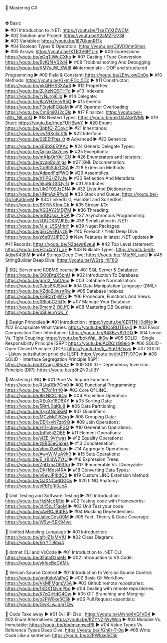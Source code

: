  🔀 Mastering C#<br><br>

⛔ Basic<br>
 ► #01 Introduction to .NET: https://youtu.be/TxaZYXtZWCM<br>
 ► #02 Solution and Project: https://youtu.be/t2aMZFzV3jI<br>
 ► #03 Variables: https://youtu.be/j87UkenRf7k<br>
 ► #04 Boolean Types & Operators: https://youtu.be/D9VD0mn6mss<br>
 ► #05 Arrays: https://youtu.be/XTB3V6R1L-c
 ► #06 Expressions: https://youtu.be/eOqTJWuCXho
 ► #07 Casting / Type Conversion: https://youtu.be/ByIQf4VS2d4
 ► #08 Troubleshooting And Debugging: https://youtu.be/KM7oJW_XW8I
⛔Intermediate - OOP and structured Programming
 ► #09 Field & Constant: https://youtu.be/LEhv_owDo0o
 ► #10 Methods: https://youtu.be/GkmlPDc_5Dc
 ► #11 Constructor: https://youtu.be/pkQHHS3XAa8
 ► #12 Properties: https://youtu.be/2LXzNQSTHTc
 ► #13 Indexers: https://youtu.be/rvNJrgj6ilg
 ► #14 Delegate: https://youtu.be/8aWHZncV95Q
 ► #15 Events: https://youtu.be/F3ryldPGQoM
 ► #16 Operator Overloading: https://youtu.be/Cm6mKU2cQls
 ► #17 Finalizer: https://youtu.be/-gWx_NILonQ
 ► #18 Nested Types: https://youtu.be/mkOAASe1VMk
 ► #19 Stuct: https://youtu.be/rhupFUHBwvY
 ► #20 Enum: https://youtu.be/3pbfQ-ZDoyc
 ► #21 Inheritance: https://youtu.be/cw1BXqkok1k
 ► #22 Interface: https://youtu.be/02EEtFtes_0
⛔ Advanced 
 ► #23 Generics: https://youtu.be/xE6bS6EfKAc
 ► #24 Generic Delegate Types: https://youtu.be/QgiaxQa2ccw
 ► #25 Exceptions: https://youtu.be/mA1pOrYAHCU
 ► #26 Enumerators and Iterators: https://youtu.be/qvqp9qJnigs
 ► #27 XML Documentation: https://youtu.be/CoBhSJiZCSA
 ► #28 Extension Methods: https://youtu.be/AdperlFqPWQ
 ► #29 Assemblies: https://youtu.be/X1IPGHZ1yJw
 ► #30 Reflection And Metadata: https://youtu.be/hkuBpG0QyrU
 ► #31 Attributes: https://youtu.be/UkGF0SJzDN4
 ► #32 Lists And Dictionaries: https://youtu.be/HNmAzIRfwoI
 ► #33 Stack and Queue: https://youtu.be/-GpTnKa0myM
 ► #34 LinkedList, HashSet and SortedSet: https://youtu.be/BKYiNKfmuGk
 ► #35 Stream I/O: https://youtu.be/XG3AY2MDj7M
 ► #36 Threading: https://youtu.be/ndQQssx_RQA
 ► #37 Asynchronous Programming: https://youtu.be/kDUDX3VJFEc
 ► #38 Serialization in .NET: https://youtu.be/N_e_L5SM4nY
 ► #39 Nuget Packages: https://youtu.be/gErOvEKLyz8
 ► #40 Foreach / Yield Deep Dive: https://youtu.be/z6eBV2iPEC8
⛔ New Features in latest .NET updates
 ► #41 Records: https://youtu.be/N2qewr8yeuI
 ► #42 Top Level statement: https://youtu.be/EOu4cYTj_aE
 ► #43 Nullable Types: https://youtu.be/6-AdjwK43hM
 ► #44 Strings Deep Dive: https://youtu.be/-Mtg5K_iaoU
 ► #45 StringBuilder Deep Dive: https://youtu.be/W6zq_rllF6Q

🔀 SQL Server and RDBMS course 
 ► #01 SQL Server & Database: https://youtu.be/QO8DtgX5pnU
 ► #02 Introduction To Database: https://youtu.be/gm12_NaDAug
 ► #03 Database Normalization: https://youtu.be/0Jps8KJSjy4
 ► #04 Data Manipulation Language (DML): https://youtu.be/KZdqZJwsnRw
 ► #05 Database Indexes: https://youtu.be/F3jRzYhjW7k
 ► #06 Procedure, Functions And Views: https://youtu.be/0BIobGZlkRg
 ► #07 Manage Your Database: https://youtu.be/9mcm2-B8Jf0
 ► #08 Mastering DB Queries: https://youtu.be/oSLeuvYxK_Y

 
🔀 Design Principles
 ► #01 Introduction : https://youtu.be/8ERTNH0diNo
 ► #02 Encapsulate What Varies: https://youtu.be/IDOoRUTEsy4
 ► #03 Favor Composition Over Inheritance: https://youtu.be/948Bzy82fDQ
 ► #04 Loose Vs. Tight Coupling: https://youtu.be/bpkWaL_lkSw
 ► #05 SOLID - Single Responsibility Principle [SRP]: https://youtu.be/AcBQlzG8eio
 ► #06 SOLID - Open Closed Principle [OCP]: https://youtu.be/k_JSqG9Zwvo
 ► #07 SOLID - Liskov substitution principle [LSP]: https://youtu.be/jbt2TFjO7Gw
 ► #08 SOLID - Interface Segregation Principle [ISP]: https://youtu.be/3YvagT89dKE
 ► #09 SOLID - Dependency Inversion Principle [DIP]: https://youtu.be/q8hZN0tJlBY
 
🔀 Mastering LINQ
  ► #01 Pure Vs. Impure Function: https://youtu.be/XLIqOBr7Cm0
  ► #02 Functional Programming: https://youtu.be/_fE7q11rt40
  ► #03 Core Of LINQ: https://youtu.be/8jkN8XCj9Og
  ► #04 Projection Operation: https://youtu.be/XEuXe18D6XY
  ► #05 Sorting Data: https://youtu.be/5RtrL0qKju8
  ► #06 Data Partitioning: https://youtu.be/ILyx4Np5KiM
  ► #07 Quantifiers: https://youtu.be/MCzMd1I52xg
  ► #08 Grouping Data: https://youtu.be/DEKxvN7zp9Q
  ► #09 Join Operations: https://youtu.be/H11HJqyuFGQ
  ► #10 Generation Operations: https://youtu.be/fpPv5ji2OBE
  ► #11 Element Operations: https://youtu.be/yiZE_9vYwas
  ► #12 Equality Operations: https://youtu.be/z8B55eOa2es
  ► #13 Concatenation: https://youtu.be/yIeoJ3w9bcg
  ► #14 Aggregate Operations: https://youtu.be/AwvWjMuA9h0
  ► #15 Sets Operations: https://youtu.be/E_zBIdW7YtU
  ► #16 Expression Trees: https://youtu.be/ZgDxnaO93Ao
  ► #17 IEnumerable Vs. IQueryable: https://youtu.be/DKr16qsi4RA
  ► #18 Converting Data Types: https://youtu.be/v8eyJPIbdQ0 
  ► #19 Custom LINQ Extension Method: https://youtu.be/QJXNCa6DGQs
  ► #20 LINQ Anatomy: https://youtu.be/oPbTgRi0JoA
  
🔀 Unit Testing and Software Testing
 ► #01 Introduction: https://youtu.be/HzjMcd1jEio
 ► #02 Testing code with Frameworks: https://youtu.be/cI45zJ1FapM
 ► #03 Unit Test your code: https://youtu.be/cAyROJ84tBs
 ► #04 Mocking Dependencies: https://youtu.be/JaIeeGqsO9M
 ► #05 Fact, Theory & Code Coverage:  https://youtu.be/W5w-5EK94wc
 
🔀 Unified Modeling Language
 ► #01 Introduction: https://youtu.be/qlNlZ1xMVtU
 ► #02 Class Diagram: https://youtu.be/ErrYTi9ibx4 
 

🔀 dotnet CLI and VsCode
 ► #01 Introduction to .NET CLI: https://youtu.be/3FaIaGzbjMs
 ► #02 Introduction to VS.Code: https://youtu.be/ykfeeBeGAMk
 
🔀 Version Source Control
 ► #01 Introduction to Version Source Control: https://youtu.be/vmKeIpVaPvQ
 ► #02 Basic Git Workflow: https://youtu.be/VxMFMgnpV3A
 ► #03 Github remote repositories: https://youtu.be/1KDXTQvmPbo
 ► #04 Dealing with remote repositories: https://youtu.be/K7cGrHdO4Ow
 ► #05 GIT Branching and Merging: https://youtu.be/o2PW8xe5CSk
 ► #06 Pull Request essentials: https://youtu.be/GwKLwJgm7Qw
 
 🔀 Code Take away
 ► #01 Evil IF-Else : https://youtu.be/ANnd4VQ1VD4
 ► #02 Enum Alternatives: https://youtu.be/RZYNZ-WvWcg
 ► #03 Mutable Vs. Immutable: https://youtu.be/bbdmknnwcP8
 ► #04 Value Types Vs. Reference Types Deep Dive: https://youtu.be/lfGh6r-T-0g
 ► #05 Write Code Like a sentence: https://youtu.be/o2PW8xe5CSk 
